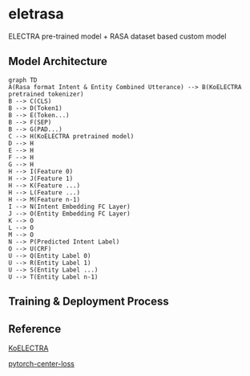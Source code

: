 # eletrasa
ELECTRA pre-trained model + RASA dataset based custom model

## Model Architecture
```mermaid
graph TD
A(Rasa format Intent & Entity Combined Utterance) --> B(KoELECTRA pretrained tokenizer)
B --> C(CLS)
B --> D(Token1)
B --> E(Token...)
B --> F(SEP)
B --> G(PAD...)
C --> H(KoELECTRA pretrained model)
D --> H
E --> H
F --> H
G --> H
H --> I(Feature 0)
H --> J(Feature 1)
H --> K(Feature ...)
H --> L(Feature ...)
H --> M(Feature n-1)
I --> N(Intent Embedding FC Layer)
J --> O(Entity Embedding FC Layer)
K --> O
L --> O
M --> O
N --> P(Predicted Intent Label)
O --> U(CRF)
U --> Q(Entity Label 0)
U --> R(Entity Label 1)
U --> S(Entity Label ...)
U --> T(Entity Label n-1)
```
## Training & Deployment Process


## Reference
[KoELECTRA](https://github.com/monologg/KoELECTRA)

[pytorch-center-loss](https://github.com/KaiyangZhou/pytorch-center-loss)
